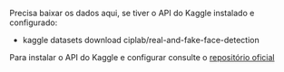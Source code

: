 Precisa baixar os dados aqui, se tiver o API do Kaggle instalado e configurado:

- kaggle datasets download ciplab/real-and-fake-face-detection

Para instalar o API do Kaggle e configurar consulte o [repositório oficial](https://github.com/Kaggle/kaggle-api)
